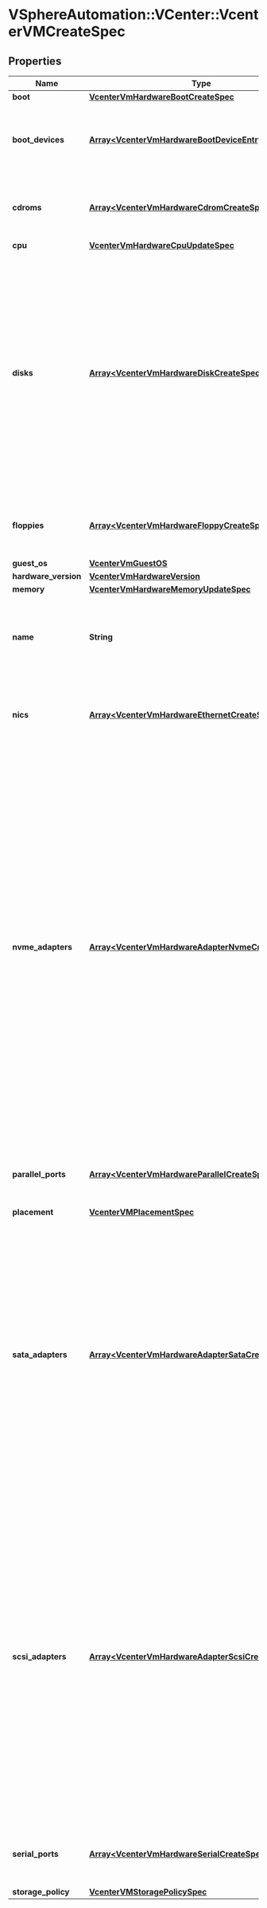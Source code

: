 # VSphereAutomation::VCenter::VcenterVMCreateSpec

## Properties
Name | Type | Description | Notes
------------ | ------------- | ------------- | -------------
**boot** | [**VcenterVmHardwareBootCreateSpec**](VcenterVmHardwareBootCreateSpec.md) |  | [optional] 
**boot_devices** | [**Array&lt;VcenterVmHardwareBootDeviceEntryCreateSpec&gt;**](VcenterVmHardwareBootDeviceEntryCreateSpec.md) | Boot device configuration. If unset, a server-specific boot sequence will be used. | [optional] 
**cdroms** | [**Array&lt;VcenterVmHardwareCdromCreateSpec&gt;**](VcenterVmHardwareCdromCreateSpec.md) | List of CD-ROMs. If unset, no CD-ROM devices will be created. | [optional] 
**cpu** | [**VcenterVmHardwareCpuUpdateSpec**](VcenterVmHardwareCpuUpdateSpec.md) |  | [optional] 
**disks** | [**Array&lt;VcenterVmHardwareDiskCreateSpec&gt;**](VcenterVmHardwareDiskCreateSpec.md) | List of disks. If unset, a single blank virtual disk of a guest-specific size will be created on the same storage as the virtual machine configuration, and will use a guest-specific host bus adapter type. If the guest-specific size is 0, no virtual disk will be created. | [optional] 
**floppies** | [**Array&lt;VcenterVmHardwareFloppyCreateSpec&gt;**](VcenterVmHardwareFloppyCreateSpec.md) | List of floppy drives. If unset, no floppy drives will be created. | [optional] 
**guest_os** | [**VcenterVmGuestOS**](VcenterVmGuestOS.md) |  | 
**hardware_version** | [**VcenterVmHardwareVersion**](VcenterVmHardwareVersion.md) |  | [optional] 
**memory** | [**VcenterVmHardwareMemoryUpdateSpec**](VcenterVmHardwareMemoryUpdateSpec.md) |  | [optional] 
**name** | **String** | Virtual machine name. If unset, a default name will be generated by the server. | [optional] 
**nics** | [**Array&lt;VcenterVmHardwareEthernetCreateSpec&gt;**](VcenterVmHardwareEthernetCreateSpec.md) | List of Ethernet adapters. If unset, no Ethernet adapters will be created. | [optional] 
**nvme_adapters** | [**Array&lt;VcenterVmHardwareAdapterNvmeCreateSpec&gt;**](VcenterVmHardwareAdapterNvmeCreateSpec.md) | List of NVMe adapters. Warning: This attribute is part of a new feature in development. It may be changed at any time and may not have all supported functionality implemented. If unset, any adapters necessary to connect the virtual machine&#39;s storage devices will be created; this includes any devices that explicitly specify a NVMe host bus adapter, as well as any devices that do not specify a host bus adapter if the guest&#39;s preferred adapter type is NVMe. | [optional] 
**parallel_ports** | [**Array&lt;VcenterVmHardwareParallelCreateSpec&gt;**](VcenterVmHardwareParallelCreateSpec.md) | List of parallel ports. If unset, no parallel ports will be created. | [optional] 
**placement** | [**VcenterVMPlacementSpec**](VcenterVMPlacementSpec.md) |  | [optional] 
**sata_adapters** | [**Array&lt;VcenterVmHardwareAdapterSataCreateSpec&gt;**](VcenterVmHardwareAdapterSataCreateSpec.md) | List of SATA adapters. If unset, any adapters necessary to connect the virtual machine&#39;s storage devices will be created; this includes any devices that explicitly specify a SATA host bus adapter, as well as any devices that do not specify a host bus adapter if the guest&#39;s preferred adapter type is SATA. | [optional] 
**scsi_adapters** | [**Array&lt;VcenterVmHardwareAdapterScsiCreateSpec&gt;**](VcenterVmHardwareAdapterScsiCreateSpec.md) | List of SCSI adapters. If unset, any adapters necessary to connect the virtual machine&#39;s storage devices will be created; this includes any devices that explicitly specify a SCSI host bus adapter, as well as any devices that do not specify a host bus adapter if the guest&#39;s preferred adapter type is SCSI. The type of the SCSI adapter will be a guest-specific default type. | [optional] 
**serial_ports** | [**Array&lt;VcenterVmHardwareSerialCreateSpec&gt;**](VcenterVmHardwareSerialCreateSpec.md) | List of serial ports. If unset, no serial ports will be created. | [optional] 
**storage_policy** | [**VcenterVMStoragePolicySpec**](VcenterVMStoragePolicySpec.md) |  | [optional] 



